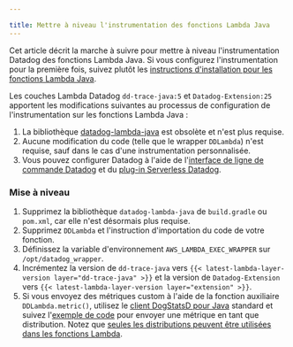 ```yaml
---

title: Mettre à niveau l'instrumentation des fonctions Lambda Java
---
```


Cet article décrit la marche à suivre pour mettre à niveau l'instrumentation Datadog des fonctions Lambda Java. Si vous configurez l'instrumentation pour la première fois, suivez plutôt les [instructions d'installation pour les fonctions Lambda Java][7].

Les couches Lambda Datadog `dd-trace-java:5` et `Datadog-Extension:25` apportent les modifications suivantes au processus de configuration de l'instrumentation sur les fonctions Lambda Java :

1. La bibliothèque [datadog-lambda-java][1] est obsolète et n'est plus requise.
2. Aucune modification du code (telle que le wrapper `DDLambda`) n'est requise, sauf dans le cas d'une instrumentation personnalisée.
3. Vous pouvez configurer Datadog à l'aide de l'[interface de ligne de commande Datadog][2] et du [plug-in Serverless Datadog][3].

### Mise à niveau

1. Supprimez la bibliothèque `datadog-lambda-java` de `build.gradle` ou `pom.xml`, car elle n'est désormais plus requise.
2. Supprimez `DDLambda` et l'instruction d'importation du code de votre fonction.
3. Définissez la variable d'environnement `AWS_LAMBDA_EXEC_WRAPPER` sur `/opt/datadog_wrapper`.
4. Incrémentez la version de `dd-trace-java` vers `{{< latest-lambda-layer-version layer="dd-trace-java" >}}` et la version de `Datadog-Extension` vers `{{< latest-lambda-layer-version layer="extension" >}}`.
5. Si vous envoyez des métriques custom à l'aide de la fonction auxiliaire `DDLambda.metric()`, utilisez le [client DogStatsD pour Java][4] standard et suivez l'[exemple de code][5] pour envoyer une métrique en tant que distribution. Notez que [seules les distributions peuvent être utilisées dans les fonctions Lambda][6].

[1]: https://github.com/DataDog/datadog-lambda-java
[2]: /fr/serverless/installation/java/?tab=datadogcli
[3]: /fr/serverless/installation/java/?tab=serverlessframework
[4]: /fr/developers/dogstatsd/?tab=hostagent&code-lang=java
[5]: /fr/serverless/custom_metrics/?code-lang=java#with-the-datadog-lambda-extension
[6]: /fr/serverless/custom_metrics#understanding-distribution-metrics
[7]: /fr/serverless/installation/java/

